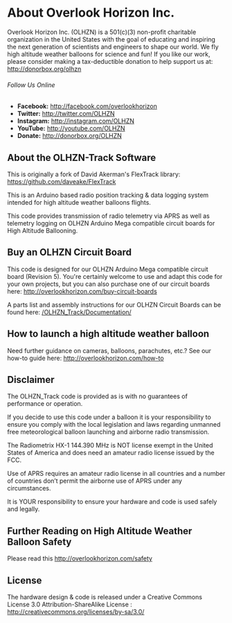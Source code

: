 # About Overlook Horizon Inc.

Overlook Horizon Inc. (OLHZN) is a 501(c)(3) non-profit charitable organization in the United States with the goal of educating and inspiring the next generation of scientists and engineers to shape our world. We fly high altitude weather balloons for science and fun! If you like our work, please consider making a tax-deductible donation to help support us at: http://donorbox.org/olhzn

###### Follow Us Online
- **Facebook:** http://facebook.com/overlookhorizon
- **Twitter:** http://twitter.com/OLHZN
- **Instagram:** http://instagram.com/OLHZN
- **YouTube:** http://youtube.com/OLHZN
- **Donate:** http://donorbox.org/OLHZN

## About the OLHZN-Track Software

This is originally a fork of David Akerman's FlexTrack library: https://github.com/daveake/FlexTrack

This is an Arduino based radio position tracking & data logging system intended for high altitude weather balloons flights.

This code provides transmission of radio telemetry via APRS as well as telemetry logging on OLHZN Arduino Mega compatible circuit boards for High Altitude Ballooning.

## Buy an OLHZN Circuit Board

This code is designed for our OLHZN Arduino Mega compatible circuit board (Revision 5). You're certainly welcome to use and adapt this code for your own projects, but you can also purchase one of our circuit boards here: http://overlookhorizon.com/buy-circuit-boards

A parts list and assembly instructions for our OLHZN Circuit Boards can be found here: [/OLHZN_Track/Documentation/](https://github.com/OverlookHorizon/OLHZN_Track/tree/master/Documentation)


## How to launch a high altitude weather balloon

Need further guidance on cameras, balloons, parachutes, etc.? See our how-to guide here: http://overlookhorizon.com/how-to

## Disclaimer

The OLHZN_Track code is provided as is with no guarantees of performance or operation. 

If you decide to use this code under a balloon it is your responsibility to ensure you comply with the local legislation and laws regarding unmanned free meteorological balloon launching and airborne radio transmission.

The Radiometrix HX-1 144.390 MHz is NOT license exempt in the United States of America and does need an amateur radio license issued by the FCC.

Use of APRS requires an amateur radio  license in all countries and a number of countries don’t permit the airborne use of APRS under any circumstances. 

It is YOUR responsibility to ensure your hardware and code is used safely and legally.

## Further Reading on High Altitude Weather Balloon Safety

Please read this http://overlookhorizon.com/safety

## License

The hardware design & code is released under a Creative Commons License 3.0 Attribution-ShareAlike License : http://creativecommons.org/licenses/by-sa/3.0/
